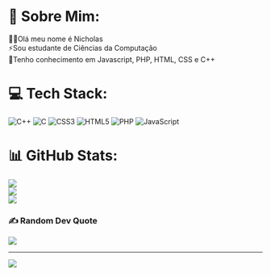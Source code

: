 # 💫 Sobre Mim:
👨‍💻Olá meu nome é Nicholas<br>⚡Sou estudante de Ciências da Computação<br>🦈Tenho conhecimento em Javascript, PHP, HTML, CSS e C++


# 💻 Tech Stack:
![C++](https://img.shields.io/badge/c++-%2300599C.svg?style=for-the-badge&logo=c%2B%2B&logoColor=white) ![C](https://img.shields.io/badge/c-%2300599C.svg?style=for-the-badge&logo=c&logoColor=white) ![CSS3](https://img.shields.io/badge/css3-%231572B6.svg?style=for-the-badge&logo=css3&logoColor=white) ![HTML5](https://img.shields.io/badge/html5-%23E34F26.svg?style=for-the-badge&logo=html5&logoColor=white) ![PHP](https://img.shields.io/badge/php-%23777BB4.svg?style=for-the-badge&logo=php&logoColor=white) ![JavaScript](https://img.shields.io/badge/javascript-%23323330.svg?style=for-the-badge&logo=javascript&logoColor=%23F7DF1E)
# 📊 GitHub Stats:
![](https://github-readme-stats.vercel.app/api?username=nicholasdzn&theme=dark&hide_border=false&include_all_commits=true&count_private=false)<br/>
![](https://github-readme-streak-stats.herokuapp.com/?user=nicholasdzn&theme=dark&hide_border=false)<br/>
![](https://github-readme-stats.vercel.app/api/top-langs/?username=nicholasdzn&theme=dark&hide_border=false&include_all_commits=true&count_private=false&layout=compact)

### ✍️ Random Dev Quote
![](https://quotes-github-readme.vercel.app/api?type=horizontal&theme=dark)

---
[![](https://visitcount.itsvg.in/api?id=nicholasdzn&icon=0&color=7)](https://visitcount.itsvg.in)
